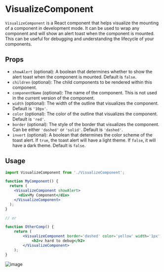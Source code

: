 # VisualizeComponent

`VisualizeComponent` is a React component that helps visualize the mounting of a component in development mode. It can be used to wrap any component and will show an alert toast when the component is mounted. This can be useful for debugging and understanding the lifecycle of your components.

## Props

- `showAlert` (optional): A boolean that determines whether to show the alert toast when the component is mounted. Default is `false`.
- `children` (optional): The child components to be rendered within this component.
- `componentName` (optional): The name of the component. This is not used in the current version of the component.
- `width` (optional): The width of the outline that visualizes the component. Default is `'10px'`.
- `color` (optional): The color of the outline that visualizes the component. Default is `'red'`.
- `border` (optional): The style of the border that visualizes the component. Can be either `'dashed'` or `'solid'`. Default is `'dashed'`.
- `invert` (optional): A boolean that determines the color scheme of the toast alert. If `true`, the toast alert will have a light theme. If `false`, it will have a dark theme. Default is `false`.

## Usage

```jsx
import VisualizeComponent from './VisualizeComponent';

function MyComponent() {
  return (
    <VisualizeComponent showAlert>
      <div>My Component</div>
    </VisualizeComponent>
  );
}

// or

function OtherComp() {
    return (
        <VisualizeComponent border='dashed' color='yellow' width='1px' invert>
            <h2>v hard to debug</h2>
        </VisualizeComponent>
    );
}
```

![image](https://github.com/remcostoeten/Visualize-react-components-debugger/assets/57683378/9d95462a-0200-4c41-ba52-8054f413a817)
